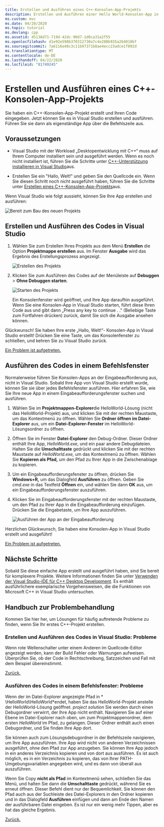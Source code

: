 ```yaml
---
title: Erstellen und Ausführen eines C++-Konsolen-App-Projekts
description: Erstellen und Ausführen einer Hello World-Konsolen-App in Visual C++
ms.custom: mvc
ms.date: 04/20/2020
ms.topic: tutorial
ms.devlang: cpp
ms.assetid: 45138d71-719d-42dc-90d7-1d0ca31a2f55
ms.openlocfilehash: d1e92e598b370312730a7c4e208b935a264010bf
ms.sourcegitcommit: 7a6116e48c3c11b97371b8ae4ecc23adce1f092d
ms.translationtype: MT
ms.contentlocale: de-DE
ms.lasthandoff: 04/22/2020
ms.locfileid: "81749245"
---
```

# <a name="build-and-run-a-c-console-app-project"></a>Erstellen und Ausführen eines C++-Konsolen-App-Projekts

Sie haben ein C++-Konsolen-App-Projekt erstellt und Ihren Code eingegeben. Jetzt können Sie es in Visual Studio erstellen und ausführen. Führen Sie sie dann als eigenständige App über die Befehlszeile aus.

## <a name="prerequisites"></a>Voraussetzungen

- Visual Studio mit der Workload „Desktopentwicklung mit C++“ muss auf Ihrem Computer installiert sein und ausgeführt werden. Wenn es noch nicht installiert ist, führen Sie die Schritte unter [C++-Unterstützung installieren in Visual Studio](vscpp-step-0-installation.md)aus.

- Erstellen Sie ein "Hallo, Welt!" und geben Sie den Quellcode ein. Wenn Sie diesen Schritt noch nicht ausgeführt haben, führen Sie die Schritte unter [Erstellen eines C++-Konsolen-App-Projekts](vscpp-step-1-create.md)aus.

Wenn Visual Studio wie folgt aussieht, können Sie Ihre App erstellen und ausführen:

   ![Bereit zum Bau des neuen Projekts](media/vscpp-ready-to-build.png "Bereit zum Bau des neuen Projekts")

## <a name="build-and-run-your-code-in-visual-studio"></a>Erstellen und Ausführen des Codes in Visual Studio

1. Wählen Sie zum Erstellen Ihres Projekts aus dem Menü **Erstellen** die Option **Projektmappe erstellen** aus. Im Fenster **Ausgabe** wird das Ergebnis des Erstellungsprozess angezeigt.

   ![Erstellen des Projekts](media/vscpp-build-solution.gif "Erstellen des Projekts")

1. Klicken Sie zum Ausführen des Codes auf der Menüleiste auf **Debuggen** > **Ohne Debuggen starten**.

   ![Starten des Projekts](media/vscpp-start-without-debugging.gif "Starten des Projekts")

   Ein Konsolenfenster wird geöffnet, und Ihre App daraufhin ausgeführt. Wenn Sie eine Konsolen-App in Visual Studio starten, führt diese Ihren Code aus und gibt dann „Press any key to continue . ." (Beliebige Taste zum Fortfahren drücken) zurück, damit Sie sich die Ausgabe ansehen können.

Glückwunsch! Sie haben Ihre erste „Hallo, Welt!“- Konsolen-App in Visual Studio erstellt! Drücken Sie eine Taste, um das Konsolenfenster zu schließen, und kehren Sie zu Visual Studio zurück.

[Ein Problem ist aufgetreten.](#build-and-run-your-code-in-visual-studio-issues)

## <a name="run-your-code-in-a-command-window"></a>Ausführen des Codes in einem Befehlsfenster

Normalerweise führen Sie Konsolen-Apps an der Eingabeaufforderung aus, nicht in Visual Studio. Sobald Ihre App von Visual Studio erstellt wurde, können Sie sie über jedes Befehlsfenster ausführen. Hier erfahren Sie, wie Sie Ihre neue App in einem Eingabeaufforderungsfenster suchen und ausführen.

1. Wählen Sie im **Projektmappen-Explorer**die HelloWorld-Lösung (nicht das HelloWorld-Projekt) aus, und klicken Sie mit der rechten Maustaste, um das Kontextmenü zu öffnen. Wählen Sie **Ordner öffnen im Datei-Explorer** aus, um ein **Datei-Explorer-Fenster** im HelloWorld-Lösungsordner zu öffnen.

1. Öffnen Sie im Fenster **Datei-Explorer** den Debug-Ordner. Dieser Ordner enthält Ihre App, *HelloWorld.exe*, und ein paar andere Debugdateien. Halten Sie die **Umschalttaste** gedrückt und klicken Sie mit der rechten Maustaste auf *HelloWorld.exe,* um das Kontextmenü zu öffnen. Wählen Sie **Kopieren als Pfad,** um den Pfad zu Ihrer App in die Zwischenablage zu kopieren.

1. Um ein Eingabeaufforderungsfenster zu öffnen, drücken Sie **Windows+R,** um das Dialogfeld **Ausführen** zu öffnen. Geben Sie *cmd.exe* in das Textfeld **Öffnen** ein, und wählen Sie dann **OK** aus, um ein Eingabeaufforderungsfenster auszuführen.

1. Klicken Sie im Eingabeaufforderungsfenster mit der rechten Maustaste, um den Pfad zu Ihrer App in die Eingabeaufforderung einzufügen. Drücken Sie die Eingabetaste, um Ihre App auszuführen.

   ![Ausführen der App an der Eingabeaufforderung](media/vscpp-run-in-cmd.gif "Ausführen der App an der Eingabeaufforderung")

Herzlichen Glückwunsch, Sie haben eine Konsolen-App in Visual Studio erstellt und ausgeführt!

[Ein Problem ist aufgetreten.](#run-your-code-in-a-command-window-issues)

## <a name="next-steps"></a>Nächste Schritte

Sobald Sie diese einfache App erstellt und ausgeführt haben, sind Sie bereit für komplexere Projekte. Weitere Informationen finden Sie unter [Verwenden der Visual Studio-IDE für C++ Desktop Development](../ide/using-the-visual-studio-ide-for-cpp-desktop-development.md). Es enthält ausführlichere exemplarische Vorgehensweisen, die die Funktionen von Microsoft C++ in Visual Studio untersuchen.

## <a name="troubleshooting-guide"></a>Handbuch zur Problembehandlung

Kommen Sie hier her, um Lösungen für häufig auftretende Probleme zu finden, wenn Sie Ihr erstes C++-Projekt erstellen.

### <a name="build-and-run-your-code-in-visual-studio-issues"></a>Erstellen und Ausführen des Codes in Visual Studio: Probleme

Wenn rote Wellenschalter unter einem Anderen im Quellcode-Editor angezeigt werden, kann der Build Fehler oder Warnungen aufweisen. Überprüfen Sie, ob der Code in Rechtschreibung, Satzzeichen und Fall mit dem Beispiel übereinstimmt.

[Zurück.](#build-and-run-your-code-in-visual-studio)

### <a name="run-your-code-in-a-command-window-issues"></a>Ausführen des Codes in einem Befehlsfenster: Probleme

Wenn der im Datei-Explorer angezeigte Pfad in * \\HelloWorld\\HelloWorld*endet, haben Sie das HelloWorld-Projekt anstelle der HelloWorld-Lösung geöffnet. *project* *solution* Sie werden durch einen Debugordner verwirrt, der Ihre App nicht enthält. Navigieren Sie auf einer Ebene im Datei-Explorer nach oben, um zum Projektmappenordner, dem ersten *HelloWorld* im Pfad, zu gelangen. Dieser Ordner enthält auch einen Debugordner, und Sie finden Ihre App dort.

Sie können auch zum Lösungsdebugordner in der Befehlszeile navigieren, um Ihre App auszuführen. Ihre App wird nicht von anderen Verzeichnissen ausgeführt, ohne den Pfad zur App anzugeben. Sie können Ihre App jedoch in ein anderes Verzeichnis kopieren und von dort aus ausführen. Es ist auch möglich, es in ein Verzeichnis zu kopieren, das von Ihrer PATH-Umgebungsvariablen angegeben wird, und es dann von überall aus auszuführen.

Wenn Sie Copy **nicht als Pfad** im Kontextmenü sehen, schließen Sie das Menü, und halten Sie dann die **Umschalttaste** gedrückt, während Sie es erneut öffnen. Dieser Befehl dient nur der Bequemlichkeit. Sie können den Pfad auch aus der Suchleiste des Datei-Explorers in den Ordner kopieren und in das Dialogfeld **Ausführen** einfügen und dann am Ende den Namen der ausführbaren Datei eingeben. Es ist nur ein wenig mehr Tippen, aber es hat das gleiche Ergebnis.

[Zurück.](#run-your-code-in-a-command-window)

<iframe src="" height="0" width="0" frameborder="0" name="frameTarget" />
